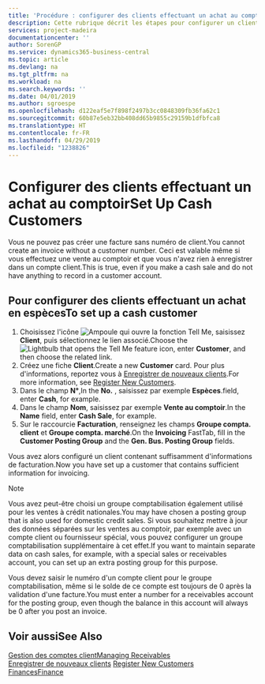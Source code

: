 ```yaml
---
title: 'Procédure : configurer des clients effectuant un achat au comptoir | Microsoft Docs'
description: Cette rubrique décrit les étapes pour configurer un client qui paie en espèces.
services: project-madeira
documentationcenter: ''
author: SorenGP
ms.service: dynamics365-business-central
ms.topic: article
ms.devlang: na
ms.tgt_pltfrm: na
ms.workload: na
ms.search.keywords: ''
ms.date: 04/01/2019
ms.author: sgroespe
ms.openlocfilehash: d122eaf5e7f898f2497b3cc0848309fb36fa62c1
ms.sourcegitcommit: 60b87e5eb32bb408dd65b9855c29159b1dfbfca8
ms.translationtype: HT
ms.contentlocale: fr-FR
ms.lasthandoff: 04/29/2019
ms.locfileid: "1238826"
---
```

# <a name="set-up-cash-customers"></a><span data-ttu-id="57712-103">Configurer des clients effectuant un achat au comptoir</span><span class="sxs-lookup"><span data-stu-id="57712-103">Set Up Cash Customers</span></span>
<span data-ttu-id="57712-104">Vous ne pouvez pas créer une facture sans numéro de client.</span><span class="sxs-lookup"><span data-stu-id="57712-104">You cannot create an invoice without a customer number.</span></span> <span data-ttu-id="57712-105">Ceci est valable même si vous effectuez une vente au comptoir et que vous n'avez rien à enregistrer dans un compte client.</span><span class="sxs-lookup"><span data-stu-id="57712-105">This is true, even if you make a cash sale and do not have anything to record in a customer account.</span></span>  

## <a name="to-set-up-a-cash-customer"></a><span data-ttu-id="57712-106">Pour configurer des clients effectuant un achat en espèces</span><span class="sxs-lookup"><span data-stu-id="57712-106">To set up a cash customer</span></span>  
1.  <span data-ttu-id="57712-107">Choisissez l'icône ![Ampoule qui ouvre la fonction Tell Me](media/ui-search/search_small.png "Dites-moi ce que vous voulez faire"), saisissez **Client**, puis sélectionnez le lien associé.</span><span class="sxs-lookup"><span data-stu-id="57712-107">Choose the ![Lightbulb that opens the Tell Me feature](media/ui-search/search_small.png "Tell me what you want to do") icon, enter **Customer**, and then choose the related link.</span></span>  
2.  <span data-ttu-id="57712-108">Créez une fiche **Client**.</span><span class="sxs-lookup"><span data-stu-id="57712-108">Create a new **Customer** card.</span></span> <span data-ttu-id="57712-109">Pour plus d'informations, reportez vous à [Enregistrer de nouveaux clients](sales-how-register-new-customers.md).</span><span class="sxs-lookup"><span data-stu-id="57712-109">For more information, see [Register New Customers](sales-how-register-new-customers.md).</span></span>
3.  <span data-ttu-id="57712-110">Dans le champ **N°**,</span><span class="sxs-lookup"><span data-stu-id="57712-110">In the **No.**</span></span> <span data-ttu-id="57712-111">, saisissez par exemple **Espèces**.</span><span class="sxs-lookup"><span data-stu-id="57712-111">field, enter **Cash**, for example.</span></span>  
4.  <span data-ttu-id="57712-112">Dans le champ **Nom**, saisissez par exemple **Vente au comptoir**.</span><span class="sxs-lookup"><span data-stu-id="57712-112">In the **Name** field, enter **Cash Sale**, for example.</span></span>  
5.  <span data-ttu-id="57712-113">Sur le raccourcie **Facturation**, renseignez les champs **Groupe compta. client** et **Groupe compta. marché**.</span><span class="sxs-lookup"><span data-stu-id="57712-113">On the **Invoicing** FastTab, fill in the **Customer Posting Group** and the **Gen. Bus. Posting Group** fields.</span></span>  

 <span data-ttu-id="57712-114">Vous avez alors configuré un client contenant suffisamment d'informations de facturation.</span><span class="sxs-lookup"><span data-stu-id="57712-114">Now you have set up a customer that contains sufficient information for invoicing.</span></span>  

> [!NOTE]  
>  <span data-ttu-id="57712-115">Vous avez peut-être choisi un groupe comptabilisation également utilisé pour les ventes à crédit nationales.</span><span class="sxs-lookup"><span data-stu-id="57712-115">You may have chosen a posting group that is also used for domestic credit sales.</span></span> <span data-ttu-id="57712-116">Si vous souhaitez mettre à jour des données séparées sur les ventes au comptoir, par exemple avec un compte client ou fournisseur spécial, vous pouvez configurer un groupe comptabilisation supplémentaire à cet effet.</span><span class="sxs-lookup"><span data-stu-id="57712-116">If you want to maintain separate data on cash sales, for example, with a special sales or receivables account, you can set up an extra posting group for this purpose.</span></span>  
>   
>  <span data-ttu-id="57712-117">Vous devez saisir le numéro d'un compte client pour le groupe comptabilisation, même si le solde de ce compte est toujours de 0 après la validation d'une facture.</span><span class="sxs-lookup"><span data-stu-id="57712-117">You must enter a number for a receivables account for the posting group, even though the balance in this account will always be 0 after you post an invoice.</span></span>  

## <a name="see-also"></a><span data-ttu-id="57712-118">Voir aussi</span><span class="sxs-lookup"><span data-stu-id="57712-118">See Also</span></span>
[<span data-ttu-id="57712-119">Gestion des comptes client</span><span class="sxs-lookup"><span data-stu-id="57712-119">Managing Receivables</span></span>](receivables-manage-receivables.md)  
<span data-ttu-id="57712-120">[Enregistrer de nouveaux clients](sales-how-register-new-customers.md)  </span><span class="sxs-lookup"><span data-stu-id="57712-120">[Register New Customers](sales-how-register-new-customers.md)  </span></span>  
[<span data-ttu-id="57712-121">Finances</span><span class="sxs-lookup"><span data-stu-id="57712-121">Finance</span></span>](finance.md)  

